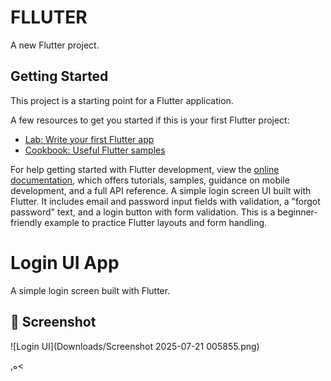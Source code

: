# FLLUTER

A new Flutter project.

## Getting Started

This project is a starting point for a Flutter application.

A few resources to get you started if this is your first Flutter project:

- [Lab: Write your first Flutter app](https://docs.flutter.dev/get-started/codelab)
- [Cookbook: Useful Flutter samples](https://docs.flutter.dev/cookbook)

For help getting started with Flutter development, view the
[online documentation](https://docs.flutter.dev/), which offers tutorials,
samples, guidance on mobile development, and a full API reference.
A simple login screen UI built with Flutter.
It includes email and password input fields with validation,
a "forgot password" text, and a login button with form validation.
This is a beginner-friendly example to practice Flutter layouts and form handling.
# Login UI App

A simple login screen built with Flutter.

## 📸 Screenshot

![Login UI](Downloads/Screenshot 2025-07-21 005855.png)


,ه<
